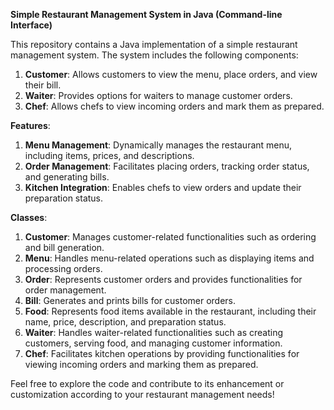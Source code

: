**Simple Restaurant Management System in Java (Command-line Interface)**

This repository contains a Java implementation of a simple restaurant management system. The system includes the following components:
1. **Customer**: Allows customers to view the menu, place orders, and view their bill.
2. **Waiter**: Provides options for waiters to manage customer orders.
3. **Chef**: Allows chefs to view incoming orders and mark them as prepared.

**Features**:
1. **Menu Management**: Dynamically manages the restaurant menu, including items, prices, and descriptions.
2. **Order Management**: Facilitates placing orders, tracking order status, and generating bills.
3. **Kitchen Integration**: Enables chefs to view orders and update their preparation status.

**Classes**:
1. **Customer**: Manages customer-related functionalities such as ordering and bill generation.
2. **Menu**: Handles menu-related operations such as displaying items and processing orders.
3. **Order**: Represents customer orders and provides functionalities for order management.
4. **Bill**: Generates and prints bills for customer orders.
5. **Food**: Represents food items available in the restaurant, including their name, price, description, and preparation status.
6. **Waiter**: Handles waiter-related functionalities such as creating customers, serving food, and managing customer information.
7. **Chef**: Facilitates kitchen operations by providing functionalities for viewing incoming orders and marking them as prepared.

Feel free to explore the code and contribute to its enhancement or customization according to your restaurant management needs!
